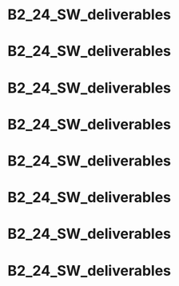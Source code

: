 # B2_24_SW_deliverables
# B2_24_SW_deliverables
# B2_24_SW_deliverables
# B2_24_SW_deliverables
# B2_24_SW_deliverables
# B2_24_SW_deliverables
# B2_24_SW_deliverables
# B2_24_SW_deliverables
